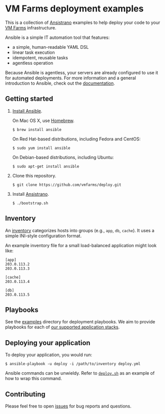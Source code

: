 # VM Farms deployment examples

This is a collection of [Ansistrano](https://github.com/ansistrano/deploy) examples to help deploy your code to your [VM Farms](http://vmfarms.com/) infrastructure.

Ansible is a simple IT automation tool that features:

* a simple, human-readable YAML DSL
* linear task execution
* idempotent, reusable tasks
* agentless operation

Because Ansible is agentless, your servers are already configured to use it for automated deployments. For more information and a general introduction to Ansible, check out the [documentation](http://docs.ansible.com/).

## Getting started

1. [Install Ansible](http://docs.ansible.com/intro_installation.html).

    On Mac OS X, use [Homebrew](http://brew.sh).

    ```
    $ brew install ansible
    ```

    On Red Hat-based distributions, including Fedora and CentOS:

    ```
    $ sudo yum install ansible
    ```

    On Debian-based distributions, including Ubuntu:

    ```
    $ sudo apt-get install ansible
    ```

2. Clone this repository.

    ```
    $ git clone https://github.com/vmfarms/deploy.git
    ```

3. Install [Ansistrano](https://github.com/ansistrano/deploy).

    ```
    $ ./bootstrap.sh
    ```

## Inventory

An [inventory](http://docs.ansible.com/intro_inventory.html) categorizes hosts into groups (e.g., `app`, `db`, `cache`). It uses a simple INI-style configuration format.

An example inventory file for a small load-balanced application might look like:

```
[app]
203.0.113.2
203.0.113.3

[cache]
203.0.113.4

[db]
203.0.113.5
```

## Playbooks

See the [examples](./examples) directory for deployment playbooks. We aim to provide playbooks for each of [our supported application stacks](http://vmfarms.com/our-platform/).

## Deploying your application

To deploy your application, you would run:

```
$ ansible-playbook -u deploy -i /path/to/inventory deploy.yml
```

Ansible commands can be unwieldy. Refer to [`deploy.sh`](./deploy.sh) as an example of how to wrap this command.

## Contributing

Please feel free to open [issues](https://github.com/vmfarms/deploy/issues) for bug reports and questions. 
